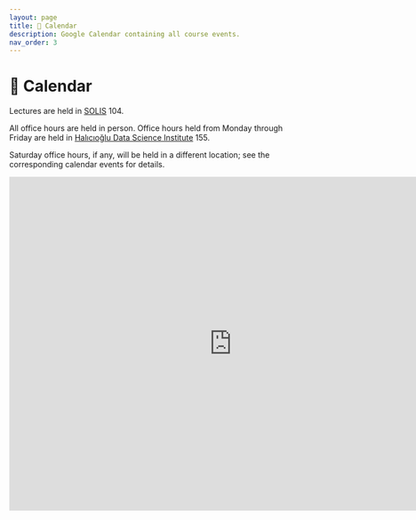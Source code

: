 ```yaml
---
layout: page
title: 📆 Calendar
description: Google Calendar containing all course events.
nav_order: 3
---
```


# 📆 Calendar

Lectures are held in <a
href="https://map.concept3d.com/?id=1005#!ct/18312?s/SOLIS_Main">SOLIS</a> 104.


All office hours are held in person. Office hours held from Monday through Friday are held in [Halıcıoğlu Data Science Institute](https://map.concept3d.com/?id=1005#!m/246301) 155.

Saturday office hours, if any, will be held in a different location; see the corresponding calendar events for details.

<iframe src="https://calendar.google.com/calendar/embed?height=600&wkst=1&bgcolor=%23ffffff&ctz=America%2FLos_Angeles&title&showNav=1&mode=WEEK&showPrint=0&showTabs=0&showCalendars=0&showDate=1&showTitle=0&src=c_d360d350434ba59d640affb5eded3e02c8a8ac426087bd5a622dcdeed25991fe%40group.calendar.google.com" style="border: 0" width="800" height="600" frameborder="0" scrolling="no"></iframe>